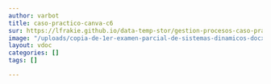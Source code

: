 ```yaml
---
author: varbot
title: caso-practico-canva-c6
sur: https://lfrakie.github.io/data-temp-stor/gestion-procesos-caso-practico-c6-canva-ot.pdf
image: "/uploads/copia-de-1er-examen-parcial-de-sistemas-dinamicos-docx-documentos-de-google-google-chrome.jpg"
layout: vdoc
categories: []
tags: []

---
```

